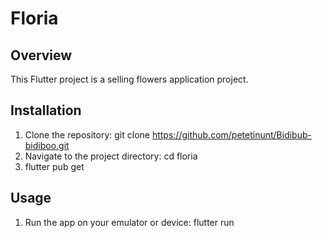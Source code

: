 # Floria

## Overview
This Flutter project is a selling flowers application project.

## Installation
1. Clone the repository:
   git clone https://github.com/petetinunt/Bidibub-bidiboo.git
2. Navigate to the project directory:
   cd floria
3. flutter pub get

## Usage
1. Run the app on your emulator or device:
   flutter run
